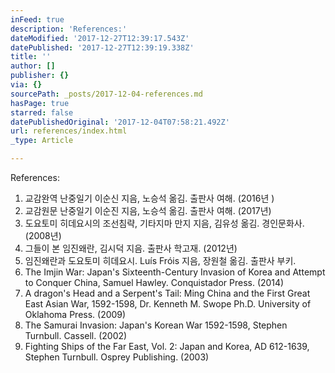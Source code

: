 ```yaml
---
inFeed: true
description: 'References:'
dateModified: '2017-12-27T12:39:17.543Z'
datePublished: '2017-12-27T12:39:19.338Z'
title: ''
author: []
publisher: {}
via: {}
sourcePath: _posts/2017-12-04-references.md
hasPage: true
starred: false
datePublishedOriginal: '2017-12-04T07:58:21.492Z'
url: references/index.html
_type: Article

---
```

References:

1. 교감완역 난중일기 이순신 지음, 노승석 옮김. 출판사 여해. (2016년 )
2. 교감원문 난중일기 이순진 지음, 노승석 옮김. 출판사 여해. (2017년)
3. 도요토미 히데요시의 조선침략, 기타지마 만지 지음, 김유성 옮김. 경인문화사. (2008년)
4. 그들이 본 임진왜란, 김시덕 지음. 출판사 학고재. (2012년)
5. 임진왜란과 도요토미 히데요시. Luís Fróis 지음, 장원철 옮김. 출판사 부키.
6. The Imjin War: Japan's Sixteenth-Century Invasion of Korea and Attempt to Conquer China, Samuel Hawley. Conquistador Press. (2014)
7. A dragon's Head and a Serpent's Tail: Ming China and the First Great East Asian War, 1592-1598, Dr. Kenneth M. Swope Ph.D. University of Oklahoma Press. (2009)
8. The Samurai Invasion: Japan's Korean War 1592-1598, Stephen Turnbull. Cassell. (2002)
9. Fighting Ships of the Far East, Vol. 2: Japan and Korea, AD 612-1639, Stephen Turnbull. Osprey Publishing. (2003)